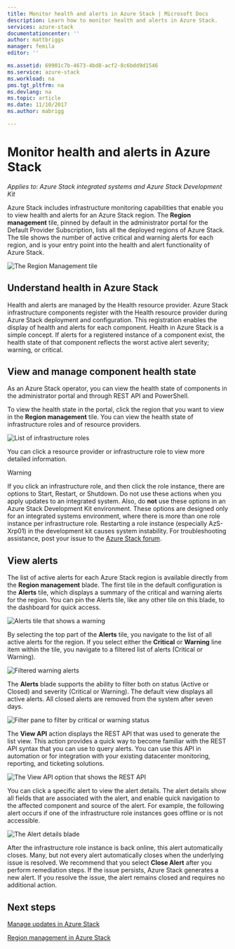 ```yaml
---
title: Monitor health and alerts in Azure Stack | Microsoft Docs
description: Learn how to monitor health and alerts in Azure Stack.
services: azure-stack
documentationcenter: ''
author: mattbriggs
manager: femila
editor: ''

ms.assetid: 69901c7b-4673-4bd8-acf2-8c6bdd9d1546
ms.service: azure-stack
ms.workload: na
pms.tgt_pltfrm: na
ms.devlang: na
ms.topic: article
ms.date: 11/10/2017
ms.author: mabrigg

---
```

# Monitor health and alerts in Azure Stack

*Applies to: Azure Stack integrated systems and Azure Stack Development Kit*

Azure Stack includes infrastructure monitoring capabilities that enable you to view health and alerts for an Azure Stack region. The **Region management** tile, pinned by default in the administrator portal for the Default Provider Subscription, lists all the deployed regions of Azure Stack. The tile shows the number of active critical and warning alerts for each region, and is your entry point into the health and alert functionality of Azure Stack.

 ![The Region Management tile](media/azure-stack-monitor-health/image1.png)

 ## Understand health in Azure Stack

 Health and alerts are managed by the Health resource provider. Azure Stack infrastructure components register with the Health resource provider during Azure Stack deployment and configuration. This registration enables the display of health and alerts for each component. Health in Azure Stack is a simple concept. If alerts for a registered instance of a component exist, the health state of that component reflects the worst active alert severity; warning, or critical.
 
 ## View and manage component health state
 
 As an Azure Stack operator, you can view the health state of components in the administrator portal and through REST API and PowerShell.
 
To view the health state in the portal, click the region that you want to view in the **Region management** tile. You can view the health state of infrastructure roles and of resource providers.

![List of infrastructure roles](media/azure-stack-monitor-health/image2.png)

You can click a resource provider or infrastructure role to view more detailed information.

> [!WARNING]
>If you click an infrastructure role, and then click the role instance, there are options to Start, Restart, or Shutdown. Do not use these actions when you apply updates to an integrated system. Also, do **not** use these options in an Azure Stack Development Kit environment. These options are designed only for an integrated systems environment, where there is more than one role instance per infrastructure role. Restarting a role instance (especially AzS-Xrp01) in the development kit causes system instability. For troubleshooting assistance, post your issue to the [Azure Stack forum](https://aka.ms/azurestackforum).
>
 
## View alerts

The list of active alerts for each Azure Stack region is available directly from the **Region management** blade. The first tile in the default configuration is the **Alerts** tile, which displays a summary of the critical and warning alerts for the region. You can pin the Alerts tile, like any other tile on this blade, to the dashboard for quick access.   

![Alerts tile that shows a warning](media/azure-stack-monitor-health/image3.png)

By selecting the top part of the **Alerts** tile, you navigate to the list of all active alerts for the region. If you select either the **Critical** or **Warning** line item within the tile, you navigate to a filtered list of alerts (Critical or Warning). 

![Filtered warning alerts](media/azure-stack-monitor-health/image4.png)
  
The **Alerts** blade supports the ability to filter both on status (Active or Closed) and severity (Critical or Warning). The default view displays all active alerts. All closed alerts are removed from the system after seven days.

![Filter pane to filter by critical or warning status](media/azure-stack-monitor-health/image5.png)

The **View API** action displays the REST API that was used to generate the list view. This action provides a quick way to become familiar with the REST API syntax that you can use to query alerts. You can use this API in automation or for integration with your existing datacenter monitoring, reporting, and ticketing solutions. 

![The View API option that shows the REST API](media/azure-stack-monitor-health/image6.png)

You can click a specific alert to view the alert details. The alert details show all fields that are associated with the alert, and enable quick navigation to the affected component and source of the alert. For example, the following alert occurs if one of the infrastructure role instances goes offline or is not accessible.  

![The Alert details blade](media/azure-stack-monitor-health/image7.png)

After the infrastructure role instance is back online, this alert automatically closes. Many, but not every alert automatically closes when the underlying issue is resolved. We recommend that you select **Close Alert** after you perform remediation steps. If the issue persists, Azure Stack generates a new alert. If you resolve the issue, the alert remains closed and requires no additional action.

## Next steps

[Manage updates in Azure Stack](azure-stack-updates.md)

[Region management in Azure Stack](azure-stack-region-management.md)
